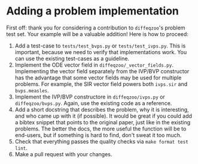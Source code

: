 # Adding a problem implementation

First off: thank you for considering a contribution to `diffeqzoo`'s problem test set.
Your example will be a valuable addition!
Here is how to proceed:

1. Add a test-case to `tests/test_bvps.py` or `tests/test_ivps.py`.
   This is important, because we need to verify that implementations work. You can use the existing test-cases as a guideline.
2. Implement the ODE vector field in `diffeqzoo/_vector_fields.py`. Implementing the vector field separately from the IVP/BVP constructor has the advantage that some vector fields may be used for multiple problems. For example, the SIR vector field powers both `ivps.sir` and `bvps.measles`.
3. Implement the IVP/BVP constructore in `diffeqzoo/ivps.py` or `diffeqzoo/bvps.py`. Again, use the existing code as a reference.
4. Add a short docstring that describes the problem, why it is interesting, and who came up with it (if possible). It would be great if you could add a bibtex snippet that points to the original paper, just like in the existing problems. The better the docs, the more useful the function will be to end-users, but if something is hard to find, don't sweat it too much.
5. Check that everything passes the quality checks via `make format test lint`.
6. Make a pull request with your changes.
